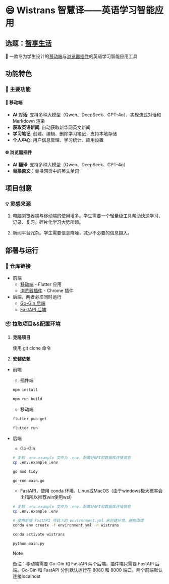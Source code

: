 # 😄 Wistrans 智慧译——英语学习智能应用

## 选题：[**智享生活**](https://tianchi.aliyun.com/competition/entrance/532398/information)

🚀 一款专为学生设计的[移动端](https://github.com/aimmetal-tech/wistrans-app)与[浏览器插件](https://github.com/Naloam/trans-frontend)的英语学习智能应用工具

## 功能特色

### 🎯 主要功能

#### 📱 移动端

- **AI 对话**: 支持多种大模型（Qwen、DeepSeek、GPT-4o），实现流式对话和 Markdown 渲染
- **获取英语新闻**: 自动获取新华网英文新闻
- **学习笔记**: 创建、编辑、删除学习笔记，支持本地存储
- **个人中心**: 用户信息管理、学习统计、应用设置

#### 🌐 浏览器插件

- **AI 翻译**: 支持多种大模型（Qwen、DeepSeek、GPT-4o）
- **替换原文**：替换网页中的英文单词

## 项目创意

### 💡 灵感来源

1. 电脑浏览器端与移动端的使用增多。学生需要一个轻量级工具帮助快速学习、记录、复习。碎片化学习大势所趋。

2. 新闻平台冗杂。学生需要信息降噪，减少不必要的信息摄入。

## 部署与运行

### 🔗 仓库链接

- 前端
  - [移动端](https://github.com/aimmetal-tech/wistrans-app) - Flutter 应用
  - [浏览器插件](https://github.com/Naloam/trans-frontend) - Chrome 插件
- 后端，两者必须同时运行
  - [Go-Gin 后端](https://github.com/aimmetal-tech/wistrans-backend-go)
  - [FastAPI 后端](https://github.com/aimmetal-tech/wistrans-backend)

### 📦 拉取项目&&配置环境

1. **克隆项目**

   使用 git clone 命令

2. **安装依赖**

- 前端

  - 插件端

  ```bash
  npm install

  npm run build
  ```

  - 移动端

  ```bash
  flutter pub get

  flutter run
  ```

- 后端

  - Go-Gin

  ```bash
  # 复制 .env.example 文件为 .env，配置好API和数据库连接信息
  cp .env.example .env
  ```

  ```bash
  go mod tidy
  
  go run main.go
  ```

  - FastAPI，使用 conda 环境，Linux或MacOS（由于windows极大概率会出错所以推荐win使用wsl）

  ```bash
  # 复制 .env.example 文件为 .env，配置好API和数据库连接信息
  cp .env.example .env
  ```

  ```bash
  # 使用后端 FastAPI 项目下的 environment.yml 来创建环境，避免出错
  conda env create -f environment.yml -n wistrans
  
  conda activate wistrans
  
  python main.py
  ```

  > [!NOTE]
  >
  > 备注：移动端需要 Go-Gin 和 FastAPI 两个后端，插件端只需要 FastAPI 后端。Go-Gin 和 FastAPI 分别默认运行在 8080 和 8000 端口。两个前端默认连接localhost
  
  
